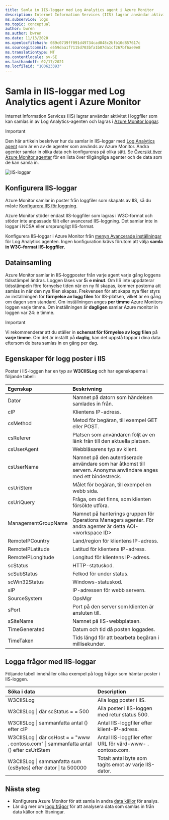 ```yaml
---
title: Samla in IIS-loggar med Log Analytics agent i Azure Monitor
description: Internet Information Services (IIS) lagrar användar aktivitet i loggfiler som kan samlas in av Azure Monitor.  Den här artikeln beskriver hur du konfigurerar insamling av IIS-loggar och information om de poster som de skapar i Azure Monitor.
ms.subservice: logs
ms.topic: conceptual
author: bwren
ms.author: bwren
ms.date: 11/13/2020
ms.openlocfilehash: 089c0739ff091d49734cad048c2bfb10d857617c
ms.sourcegitcommit: e559daa1f7115d703bfa1b87da1cf267bf6ae9e8
ms.translationtype: MT
ms.contentlocale: sv-SE
ms.lasthandoff: 02/17/2021
ms.locfileid: "100623393"
---
```

# <a name="collect-iis-logs-with-log-analytics-agent-in-azure-monitor"></a>Samla in IIS-loggar med Log Analytics agent i Azure Monitor
Internet Information Services (IIS) lagrar användar aktivitet i loggfiler som kan samlas in av Log Analytics-agenten och lagras i [Azure Monitor loggar](../platform/data-platform.md).

> [!IMPORTANT]
> Den här artikeln beskriver hur du samlar in IIS-loggar med [Log Analytics agent](../platform/log-analytics-agent.md) som är en av de agenter som används av Azure Monitor. Andra agenter samlar in olika data och konfigureras på olika sätt. Se [Översikt över Azure Monitor agenter](../agents/agents-overview.md) för en lista över tillgängliga agenter och de data som de kan samla in.

![IIS-loggar](media/data-sources-iis-logs/overview.png)

## <a name="configuring-iis-logs"></a>Konfigurera IIS-loggar
Azure Monitor samlar in poster från loggfiler som skapats av IIS, så du måste [Konfigurera IIS för loggning](/previous-versions/orphan-topics/ws.11/hh831775(v=ws.11)).

Azure Monitor stöder endast IIS-loggfiler som lagras i W3C-format och stöder inte anpassade fält eller avancerad IIS-loggning. Det samlar inte in loggar i NCSA eller ursprungligt IIS-format.

Konfigurera IIS-loggar i Azure Monitor från [menyn Avancerade inställningar](../agents/agent-data-sources.md#configuring-data-sources) för Log Analytics agenten.  Ingen konfiguration krävs förutom att välja **samla in W3C-format IIS-loggfiler**.


## <a name="data-collection"></a>Datainsamling
Azure Monitor samlar in IIS-loggposter från varje agent varje gång loggens tidsstämpel ändras. Loggen läses var **5: e minut**. Om IIS inte uppdaterar tidsstämpeln före förnyelse tiden när en ny fil skapas, kommer posterna att samlas in när den nya filen skapas. Frekvensen för att skapa nya filer styrs av inställningen för **förnyelse av logg filen** för IIS-platsen, vilket är en gång om dagen som standard. Om inställningen anges **per timme** Azure Monitors loggen varje timme. Om inställningen är **dagligen** samlar Azure monitor in loggen var 24: e timme.

> [!IMPORTANT]
> Vi rekommenderar att du ställer in **schemat för förnyelse av logg filen** på **varje timme**. Om det är inställt på **daglig**, kan det uppstå toppar i dina data eftersom de bara samlas in en gång per dag.

## <a name="iis-log-record-properties"></a>Egenskaper för logg poster i IIS
Poster i IIS-loggen har en typ av **W3CIISLog** och har egenskaperna i följande tabell:

| Egenskap | Beskrivning |
|:--- |:--- |
| Dator |Namnet på datorn som händelsen samlades in från. |
| cIP |Klientens IP-adress. |
| csMethod |Metod för begäran, till exempel GET eller POST. |
| csReferer |Platsen som användaren följt av en länk från till den aktuella platsen. |
| csUserAgent |Webbläsarens typ av klient. |
| csUserName |Namnet på den autentiserade användare som har åtkomst till servern. Anonyma användare anges med ett bindestreck. |
| csUriStem |Målet för begäran, till exempel en webb sida. |
| csUriQuery |Fråga, om det finns, som klienten försökte utföra. |
| ManagementGroupName |Namnet på hanterings gruppen för Operations Managers agenter.  För andra agenter är detta AOI-\<workspace ID\> |
| RemoteIPCountry |Land/region för klientens IP-adress. |
| RemoteIPLatitude |Latitud för klientens IP-adress. |
| RemoteIPLongitude |Longitud för klientens IP-adress. |
| scStatus |HTTP-statuskod. |
| scSubStatus |Felkod för under status. |
| scWin32Status |Windows-statuskod. |
| sIP |IP-adressen för webb servern. |
| SourceSystem |OpsMgr |
| sPort |Port på den server som klienten är ansluten till. |
| sSiteName |Namnet på IIS-webbplatsen. |
| TimeGenerated |Datum och tid då posten loggades. |
| TimeTaken |Tids längd för att bearbeta begäran i millisekunder. |

## <a name="log-queries-with-iis-logs"></a>Logga frågor med IIS-loggar
Följande tabell innehåller olika exempel på logg frågor som hämtar poster i IIS-loggen.

| Söka i data | Description |
|:--- |:--- |
| W3CIISLog |Alla logg poster i IIS. |
| W3CIISLog &#124; där scStatus = = 500 |Alla poster i IIS-loggen med retur status 500. |
| W3CIISLog &#124; sammanfatta antal () efter cIP |Antal IIS-loggfiler efter klient-IP-adress. |
| W3CIISLog &#124; där csHost = = "www \. contoso.com" &#124; sammanfatta antal () efter csUriStem |Antal IIS-loggfiler efter URL för värd-www- \. contoso.com. |
| W3CIISLog &#124; sammanfatta sum (csBytes) efter dator &#124; ta 500000 |Totalt antal byte som tagits emot av varje IIS-dator. |

## <a name="next-steps"></a>Nästa steg
* Konfigurera Azure Monitor för att samla in andra [data källor](../agents/agent-data-sources.md) för analys.
* Lär dig mer om [logg frågor](../log-query/log-query-overview.md) för att analysera data som samlas in från data källor och lösningar.
